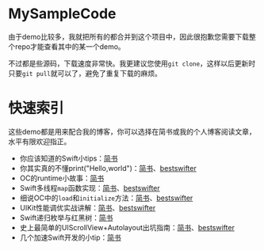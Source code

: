 # MySampleCode

由于demo比较多，我就把所有的都合并到这个项目中，因此很抱歉您需要下载整个repo才能查看其中的某一个demo。

不过都是些源码，下载速度非常快。我更建议您使用`git clone`，这样以后更新时只要`git pull`就可以了，避免了重复下载的麻烦。

# 快速索引

这些demo都是用来配合我的博客，你可以选择在简书或我的个人博客阅读文章，水平有限欢迎指正。

* 你应该知道的Swift小tips：[简书](http://www.jianshu.com/p/a11c6060176c)
* 你其实真的不懂print("Hello,world")：[简书](http://www.jianshu.com/p/abb55919c453)、[bestswifter](http://bestswifter.com/helloworld/)
* OC的runtime小故事：[简书](http://www.jianshu.com/p/295cd2b6b42e)
* Swift多线程`map`函数实现：[简书](http://www.jianshu.com/p/ed61c56ed200)、[bestswifter](http://bestswifter.com/parallelmap/)
* 细说OC中的`load`和`initialize`方法：[简书](http://www.jianshu.com/p/d25f691f0b07)、[bestswifter](http://bestswifter.com/load-and-initialize/)
* UIKit性能调优实战讲解：[简书](http://www.jianshu.com/p/619cf14640f3)、[bestswifter](http://bestswifter.com/uikitxing-neng-diao-you-shi-zhan-jiang-jie/)
* Swift递归枚举与红黑树：[简书](http://www.jianshu.com/p/ad09e1f404b0)
* 史上最简单的UIScrollView+Autolayout出坑指南：[简书](http://www.jianshu.com/p/f7f1ba67c3ca)、[bestswifter](http://bestswifter.com/uiscrollviewwithautolayout/)
* 几个加速Swift开发的小tip：[简书](http://www.jianshu.com/p/5ebd5e8ecf60)